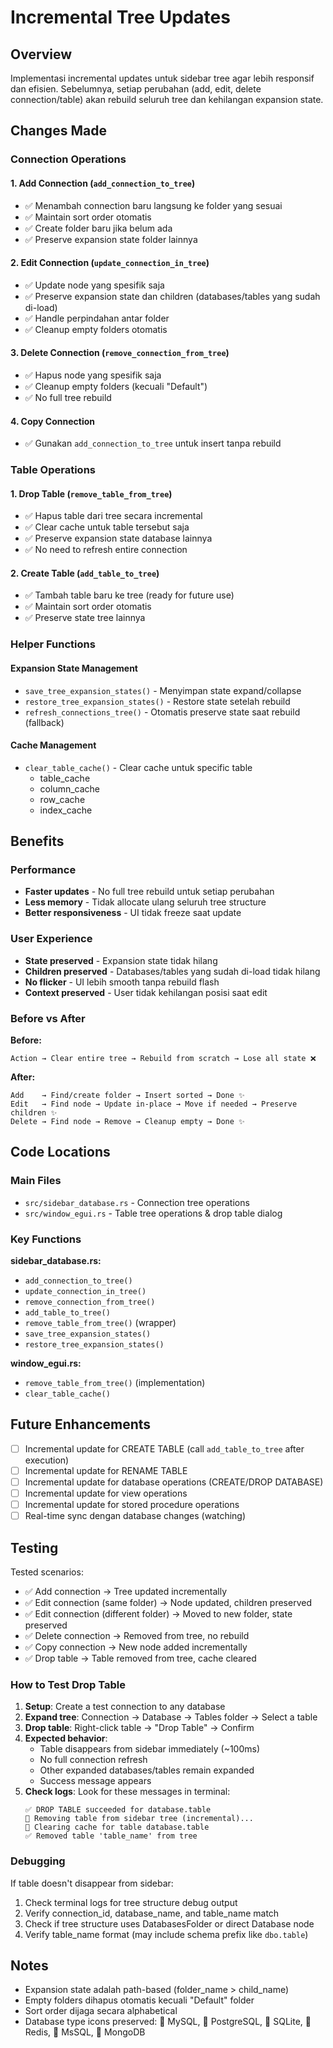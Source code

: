 # Incremental Tree Updates

## Overview

Implementasi incremental updates untuk sidebar tree agar lebih responsif dan efisien. Sebelumnya, setiap perubahan (add, edit, delete connection/table) akan rebuild seluruh tree dan kehilangan expansion state.

## Changes Made

### Connection Operations

#### 1. **Add Connection** (`add_connection_to_tree`)
- ✅ Menambah connection baru langsung ke folder yang sesuai
- ✅ Maintain sort order otomatis
- ✅ Create folder baru jika belum ada
- ✅ Preserve expansion state folder lainnya

#### 2. **Edit Connection** (`update_connection_in_tree`)
- ✅ Update node yang spesifik saja
- ✅ Preserve expansion state dan children (databases/tables yang sudah di-load)
- ✅ Handle perpindahan antar folder
- ✅ Cleanup empty folders otomatis

#### 3. **Delete Connection** (`remove_connection_from_tree`)
- ✅ Hapus node yang spesifik saja
- ✅ Cleanup empty folders (kecuali "Default")
- ✅ No full tree rebuild

#### 4. **Copy Connection**
- ✅ Gunakan `add_connection_to_tree` untuk insert tanpa rebuild

### Table Operations

#### 1. **Drop Table** (`remove_table_from_tree`)
- ✅ Hapus table dari tree secara incremental
- ✅ Clear cache untuk table tersebut saja
- ✅ Preserve expansion state database lainnya
- ✅ No need to refresh entire connection

#### 2. **Create Table** (`add_table_to_tree`)
- ✅ Tambah table baru ke tree (ready for future use)
- ✅ Maintain sort order otomatis
- ✅ Preserve state tree lainnya

### Helper Functions

#### Expansion State Management
- `save_tree_expansion_states()` - Menyimpan state expand/collapse
- `restore_tree_expansion_states()` - Restore state setelah rebuild
- `refresh_connections_tree()` - Otomatis preserve state saat rebuild (fallback)

#### Cache Management
- `clear_table_cache()` - Clear cache untuk specific table
  - table_cache
  - column_cache
  - row_cache
  - index_cache

## Benefits

### Performance
- **Faster updates** - No full tree rebuild untuk setiap perubahan
- **Less memory** - Tidak allocate ulang seluruh tree structure
- **Better responsiveness** - UI tidak freeze saat update

### User Experience
- **State preserved** - Expansion state tidak hilang
- **Children preserved** - Databases/tables yang sudah di-load tidak hilang
- **No flicker** - UI lebih smooth tanpa rebuild flash
- **Context preserved** - User tidak kehilangan posisi saat edit

### Before vs After

**Before:**
```
Action → Clear entire tree → Rebuild from scratch → Lose all state ❌
```

**After:**
```
Add    → Find/create folder → Insert sorted → Done ✨
Edit   → Find node → Update in-place → Move if needed → Preserve children ✨
Delete → Find node → Remove → Cleanup empty → Done ✨
```

## Code Locations

### Main Files
- `src/sidebar_database.rs` - Connection tree operations
- `src/window_egui.rs` - Table tree operations & drop table dialog

### Key Functions

**sidebar_database.rs:**
- `add_connection_to_tree()`
- `update_connection_in_tree()`
- `remove_connection_from_tree()`
- `add_table_to_tree()`
- `remove_table_from_tree()` (wrapper)
- `save_tree_expansion_states()`
- `restore_tree_expansion_states()`

**window_egui.rs:**
- `remove_table_from_tree()` (implementation)
- `clear_table_cache()`

## Future Enhancements

- [ ] Incremental update for CREATE TABLE (call `add_table_to_tree` after execution)
- [ ] Incremental update for RENAME TABLE
- [ ] Incremental update for database operations (CREATE/DROP DATABASE)
- [ ] Incremental update for view operations
- [ ] Incremental update for stored procedure operations
- [ ] Real-time sync dengan database changes (watching)

## Testing

Tested scenarios:
- ✅ Add connection → Tree updated incrementally
- ✅ Edit connection (same folder) → Node updated, children preserved
- ✅ Edit connection (different folder) → Moved to new folder, state preserved
- ✅ Delete connection → Removed from tree, no rebuild
- ✅ Copy connection → New node added incrementally
- ✅ Drop table → Table removed from tree, cache cleared

### How to Test Drop Table

1. **Setup**: Create a test connection to any database
2. **Expand tree**: Connection → Database → Tables folder → Select a table
3. **Drop table**: Right-click table → "Drop Table" → Confirm
4. **Expected behavior**:
   - Table disappears from sidebar immediately (~100ms)
   - No full connection refresh
   - Other expanded databases/tables remain expanded
   - Success message appears
5. **Check logs**: Look for these messages in terminal:
   ```
   ✅ DROP TABLE succeeded for database.table
   🌲 Removing table from sidebar tree (incremental)...
   🧹 Clearing cache for table database.table
   ✅ Removed table 'table_name' from tree
   ```

### Debugging

If table doesn't disappear from sidebar:
1. Check terminal logs for tree structure debug output
2. Verify connection_id, database_name, and table_name match
3. Check if tree structure uses DatabasesFolder or direct Database node
4. Verify table_name format (may include schema prefix like `dbo.table`)

## Notes

- Expansion state adalah path-based (folder_name > child_name)
- Empty folders dihapus otomatis kecuali "Default" folder
- Sort order dijaga secara alphabetical
- Database type icons preserved: 🐬 MySQL, 🐘 PostgreSQL, 📄 SQLite, 🔴 Redis, 🧰 MsSQL, 🍃 MongoDB
